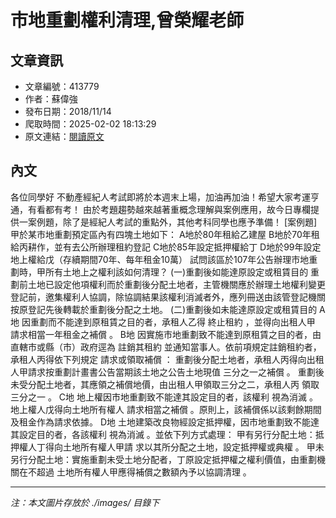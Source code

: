 # 市地重劃權利清理,曾榮耀老師

## 文章資訊
- 文章編號：413779
- 作者：蘇偉強
- 發布日期：2018/11/14
- 爬取時間：2025-02-02 18:13:29
- 原文連結：[閱讀原文](https://real-estate.get.com.tw/Columns/detail.aspx?no=413779)

## 內文
各位同學好
不動產經紀人考試即將於本週末上場，加油再加油！希望大家考運亨通，有看都有考！
由於考題趨勢越來越著重概念理解與案例應用，故今日專欄提供一案例題，除了是經紀人考試的重點外，其他考科同學也應予準備！
[案例題]
甲於某市地重劃預定區內有四塊土地如下：
A地於80年租給乙建屋
B地於70年租給丙耕作，並有去公所辦理租約登記
C地於85年設定抵押權給丁
D地於99年設定地上權給戊（存續期間70年、每年租金10萬）
試問該區於107年公告辦理市地重劃時，甲所有土地上之權利該如何清理？
(一)重劃後如能達原設定或租賃目的
重劃前土地已設定他項權利而於重劃後分配土地者，主管機關應於辦理土地權利變更登記前，邀集權利人協調，除協調結果該權利消滅者外，應列冊送由該管登記機關按原登記先後轉載於重劃後分配之土地。
(二)重劃後如未能達原設定或租賃目的
A地
因重劃而不能達到原租賃之目的者，承租人乙得
終止租約
，並得向出租人甲
請求相當一年租金之補償
。
B地
因實施市地重劃致不能達到原租賃之目的者，由直轄市或縣（市）政府逕為
註銷其租約
並通知當事人。依前項規定註銷租約者，承租人丙得依下列規定
請求或領取補償
：
重劃後分配土地者，承租人丙得向出租人甲請求按重劃計畫書公告當期該土地之公告土地現值
三分之一之補償
。
重劃後未受分配土地者，其應領之補償地價，由出租人甲領取三分之二，承租人丙
領取三分之一
。
C地
地上權因市地重劃致不能達其設定目的者，該權利
視為消滅
。地上權人戊得向土地所有權人
請求相當之補償
。原則上，該補償係以該剩餘期間及租金作為請求依據。
D地
土地建築改良物經設定抵押權，因市地重劃致不能達其設定目的者，各該權利
視為消滅
。並依下列方式處理：
甲有另行分配土地：抵押權人丁得向土地所有權人甲請
求以其所分配之土地，設定抵押權或典權
。
甲未另行分配土地：實施重劃未受土地分配者，丁原設定抵押權之權利價值，由重劃機關在不超過
土地所有權人甲應得補償之數額內予以協調清理
。

---
*注：本文圖片存放於 ./images/ 目錄下*
